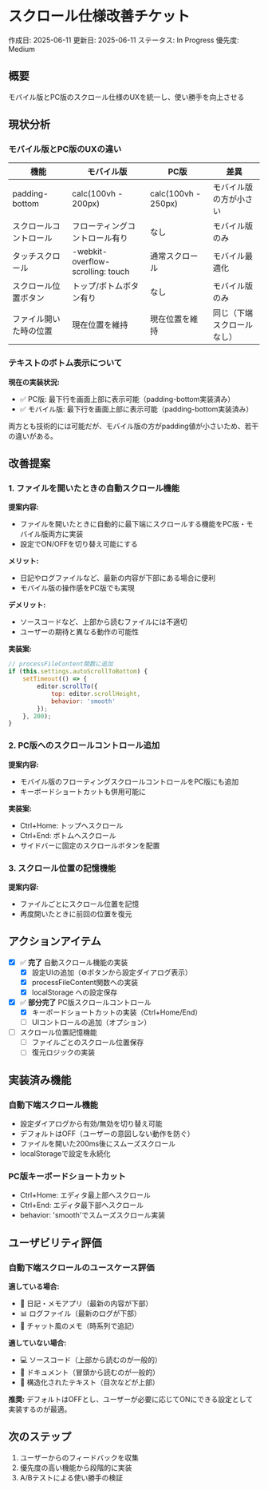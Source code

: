 # スクロール仕様改善チケット

作成日: 2025-06-11
更新日: 2025-06-11
ステータス: In Progress
優先度: Medium

## 概要
モバイル版とPC版のスクロール仕様のUXを統一し、使い勝手を向上させる

## 現状分析

### モバイル版とPC版のUXの違い

| 機能 | モバイル版 | PC版 | 差異 |
|------|------------|------|------|
| padding-bottom | calc(100vh - 200px) | calc(100vh - 250px) | モバイル版の方が小さい |
| スクロールコントロール | フローティングコントロール有り | なし | モバイル版のみ |
| タッチスクロール | -webkit-overflow-scrolling: touch | 通常スクロール | モバイル最適化 |
| スクロール位置ボタン | トップ/ボトムボタン有り | なし | モバイル版のみ |
| ファイル開いた時の位置 | 現在位置を維持 | 現在位置を維持 | 同じ（下端スクロールなし） |

### テキストのボトム表示について

**現在の実装状況:**
- ✅ PC版: 最下行を画面上部に表示可能（padding-bottom実装済み）
- ✅ モバイル版: 最下行を画面上部に表示可能（padding-bottom実装済み）

両方とも技術的には可能だが、モバイル版の方がpadding値が小さいため、若干の違いがある。

## 改善提案

### 1. ファイルを開いたときの自動スクロール機能

**提案内容:**
- ファイルを開いたときに自動的に最下端にスクロールする機能をPC版・モバイル版両方に実装
- 設定でON/OFFを切り替え可能にする

**メリット:**
- 日記やログファイルなど、最新の内容が下部にある場合に便利
- モバイル版の操作感をPC版でも実現

**デメリット:**
- ソースコードなど、上部から読むファイルには不適切
- ユーザーの期待と異なる動作の可能性

**実装案:**
```javascript
// processFileContent関数に追加
if (this.settings.autoScrollToBottom) {
    setTimeout(() => {
        editor.scrollTo({ 
            top: editor.scrollHeight, 
            behavior: 'smooth' 
        });
    }, 200);
}
```

### 2. PC版へのスクロールコントロール追加

**提案内容:**
- モバイル版のフローティングスクロールコントロールをPC版にも追加
- キーボードショートカットも併用可能に

**実装案:**
- Ctrl+Home: トップへスクロール
- Ctrl+End: ボトムへスクロール
- サイドバーに固定のスクロールボタンを配置

### 3. スクロール位置の記憶機能

**提案内容:**
- ファイルごとにスクロール位置を記憶
- 再度開いたときに前回の位置を復元

## アクションアイテム

- [x] ✅ **完了** 自動スクロール機能の実装
  - [x] 設定UIの追加（⚙️ボタンから設定ダイアログ表示）
  - [x] processFileContent関数への実装
  - [x] localStorage への設定保存
  
- [x] ✅ **部分完了** PC版スクロールコントロール
  - [x] キーボードショートカットの実装（Ctrl+Home/End）
  - [ ] UIコントロールの追加（オプション）
  
- [ ] スクロール位置記憶機能
  - [ ] ファイルごとのスクロール位置保存
  - [ ] 復元ロジックの実装

## 実装済み機能

### 自動下端スクロール機能
- 設定ダイアログから有効/無効を切り替え可能
- デフォルトはOFF（ユーザーの意図しない動作を防ぐ）
- ファイルを開いた200ms後にスムーズスクロール
- localStorageで設定を永続化

### PC版キーボードショートカット
- Ctrl+Home: エディタ最上部へスクロール
- Ctrl+End: エディタ最下部へスクロール
- behavior: 'smooth'でスムーズスクロール実装

## ユーザビリティ評価

### 自動下端スクロールのユースケース評価

**適している場合:**
- 📝 日記・メモアプリ（最新の内容が下部）
- 📊 ログファイル（最新のログが下部）
- 💬 チャット風のメモ（時系列で追記）

**適していない場合:**
- 💻 ソースコード（上部から読むのが一般的）
- 📖 ドキュメント（冒頭から読むのが一般的）
- 📑 構造化されたテキスト（目次などが上部）

**推奨:**
デフォルトはOFFとし、ユーザーが必要に応じてONにできる設定として実装するのが最適。

## 次のステップ

1. ユーザーからのフィードバックを収集
2. 優先度の高い機能から段階的に実装
3. A/Bテストによる使い勝手の検証